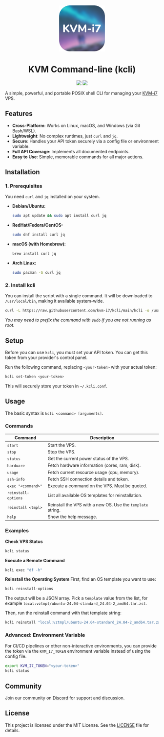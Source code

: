 <p align="center">
  <a href="https://kvm-i7.host">
    <img src="https://github.com/kvm-i7/.github/blob/main/profile/logo.png?raw=true" alt="KVM-i7 Logo" width="150">
  </a>
</p>

<h1 align="center">KVM Command-line (kcli)</h1>

<p align="center">
  <a href="https://discord.gg/t3vps"><img src="https://img.shields.io/badge/Join_our_Discord-2.1K%2B_Members-5865F2?style=for-the-badge&logo=discord&logoColor=white"></a>
  <a href="https://kvm-i7.host/status.html"><img src="https://img.shields.io/badge/Service_Status-Online-23a55a?style=for-the-badge&logo=data:image/svg+xml;base64,PHN2ZyB4bWxucz0iaHR0cDovL3d3dy53My5vcmcvMjAwMC9zdmciIHZpZXdCb3g9IjAgMCAyNCAyNCIgZmlsbD0iI2ZmZiI+PHBhdGggZD0iTTEyIDE3LjI3TDQuNSAxMi41bDEuNDE0LTEuNDE0TDExIDE0LjQ0bDYuMDgtNi4wOEwxOC41IDEyLjV6Ii8+PC9zdmc+"></a>
</p>

A simple, powerful, and portable POSIX shell CLI for managing your [KVM-i7](https://kvm-i7.host) VPS.

## Features
- **Cross-Platform**: Works on Linux, macOS, and Windows (via Git Bash/WSL).
- **Lightweight**: No complex runtimes, just `curl` and `jq`.
- **Secure**: Handles your API token securely via a config file or environment variable.
- **Full API Coverage**: Implements all documented endpoints.
- **Easy to Use**: Simple, memorable commands for all major actions.

## Installation

### 1. Prerequisites
You need `curl` and `jq` installed on your system.

- **Debian/Ubuntu:**
  ```bash
  sudo apt update && sudo apt install curl jq
  ```
- **RedHat/Fedora/CentOS:**
  ```bash
  sudo dnf install curl jq
  ```
- **macOS (with Homebrew):**
  ```bash
  brew install curl jq
  ```
- **Arch Linux:**
  ```bash
  sudo pacman -S curl jq
  ```

### 2. Install kcli
You can install the script with a single command. It will be downloaded to `/usr/local/bin`, making it available system-wide.

```bash
curl -L https://raw.githubusercontent.com/kvm-i7/kcli/main/kcli -o /usr/local/bin/kcli && chmod +x /usr/local/bin/kcli
```
*You may need to prefix the command with `sudo` if you are not running as root.*

## Setup
Before you can use `kcli`, you must set your API token. You can get this token from your provider's control panel.

Run the following command, replacing `<your-token>` with your actual token:
```bash
kcli set-token <your-token>
```
This will securely store your token in `~/.kcli.conf`.

## Usage
The basic syntax is `kcli <command> [arguments]`.

### Commands
| Command             | Description                                                   |
| ------------------- | ------------------------------------------------------------- |
| `start`             | Start the VPS.                                                |
| `stop`              | Stop the VPS.                                                 |
| `status`            | Get the current power status of the VPS.                      |
| `hardware`          | Fetch hardware information (cores, ram, disk).                |
| `usage`             | Fetch current resource usage (cpu, memory).                   |
| `ssh-info`          | Fetch SSH connection details and token.                       |
| `exec "<command>"`  | Execute a command on the VPS. Must be quoted.                 |
| `reinstall-options` | List all available OS templates for reinstallation.           |
| `reinstall <tmpl>`  | Reinstall the VPS with a new OS. Use the `template` string.   |
| `help`              | Show the help message.                                        |

### Examples

**Check VPS Status**
```bash
kcli status
```

**Execute a Remote Command**
```bash
kcli exec "df -h"
```

**Reinstall the Operating System**
First, find an OS template you want to use:
```bash
kcli reinstall-options
```
The output will be a JSON array. Pick a `template` value from the list, for example `local:vztmpl/ubuntu-24.04-standard_24.04-2_amd64.tar.zst`.

Then, run the reinstall command with that template string:
```bash
kcli reinstall "local:vztmpl/ubuntu-24.04-standard_24.04-2_amd64.tar.zst"
```

### Advanced: Environment Variable
For CI/CD pipelines or other non-interactive environments, you can provide the token via the `KVM_I7_TOKEN` environment variable instead of using the config file.

```bash
export KVM_I7_TOKEN="<your-token>"
kcli status
```

## Community
Join our community on [Discord](https://discord.gg/t3vps) for support and discussion.

## License
This project is licensed under the MIT License. See the [LICENSE](https://github.com/kvm-i7/kcli/blob/main/LICENSE) file for details.

